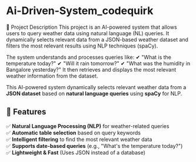 # Ai-Driven-System_codequirk
📌 Project Description
This project is an AI-powered system that allows users to query weather data using natural language (NL) queries. It dynamically selects relevant data from a JSON-based weather dataset and filters the most relevant results using NLP techniques (spaCy).

The system understands and processes queries like:
✔ "What is the temperature today?"
✔ "Will it rain tomorrow?"
✔ "What was the humidity in Bangalore yesterday?"
It then retrieves and displays the most relevant weather information from the dataset.

This AI-powered system dynamically selects relevant weather data from a **JSON dataset** based on **natural language queries** using **spaCy** for NLP.

## 📌 Features
✅ **Natural Language Processing (NLP)** for weather-related queries  
✅ **Automatic table selection** based on query keywords  
✅ **Intelligent filtering** to find the most relevant weather data  
✅ **Supports date-based queries** (e.g., "What's the temperature today?")  
✅ **Lightweight & Fast** (Uses JSON instead of a database)
